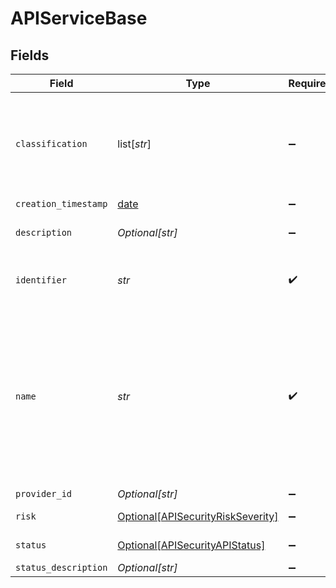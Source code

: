 # APIServiceBase


## Fields

| Field                                                                                                                                                             | Type                                                                                                                                                              | Required                                                                                                                                                          | Description                                                                                                                                                       |
| ----------------------------------------------------------------------------------------------------------------------------------------------------------------- | ----------------------------------------------------------------------------------------------------------------------------------------------------------------- | ----------------------------------------------------------------------------------------------------------------------------------------------------------------- | ----------------------------------------------------------------------------------------------------------------------------------------------------------------- |
| `classification`                                                                                                                                                  | list[*str*]                                                                                                                                                       | :heavy_minus_sign:                                                                                                                                                | API classification label as determined by Crankshaft, e.g. ['meetings', 'messaging']                                                                              |
| `creation_timestamp`                                                                                                                                              | [date](https://docs.python.org/3/library/datetime.html#date-objects)                                                                                              | :heavy_minus_sign:                                                                                                                                                | N/A                                                                                                                                                               |
| `description`                                                                                                                                                     | *Optional[str]*                                                                                                                                                   | :heavy_minus_sign:                                                                                                                                                | Textual description of the Service                                                                                                                                |
| `identifier`                                                                                                                                                      | *str*                                                                                                                                                             | :heavy_check_mark:                                                                                                                                                | Unique id of the subject API as assigned by Crankshaft                                                                                                            |
| `name`                                                                                                                                                            | *str*                                                                                                                                                             | :heavy_check_mark:                                                                                                                                                | API name, usually an FQDN as determined by crankshaft, it can be logical or can correspond to one of the endpoints where the API is reachable, i.e. api.webex.com |
| `provider_id`                                                                                                                                                     | *Optional[str]*                                                                                                                                                   | :heavy_minus_sign:                                                                                                                                                | API provider id                                                                                                                                                   |
| `risk`                                                                                                                                                            | [Optional[APISecurityRiskSeverity]](../../models/shared/apisecurityriskseverity.md)                                                                               | :heavy_minus_sign:                                                                                                                                                | An `enum`eration.                                                                                                                                                 |
| `status`                                                                                                                                                          | [Optional[APISecurityAPIStatus]](../../models/shared/apisecurityapistatus.md)                                                                                     | :heavy_minus_sign:                                                                                                                                                | Api status enumeration.                                                                                                                                           |
| `status_description`                                                                                                                                              | *Optional[str]*                                                                                                                                                   | :heavy_minus_sign:                                                                                                                                                | N/A                                                                                                                                                               |